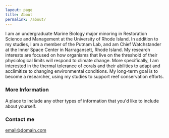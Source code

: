 ```yaml
---
layout: page
title: About
permalink: /about/
---
```


I am an undergraduate Marine Biology major minoring in Restoration Science and Management at the University of Rhode Island. In addition to my studies, I am a member of the Putnam Lab, and am Chief Watchstander at the Inner Space Center in Narragansett, Rhode Island. My research interests are focused on how organisms that live on the threshold of their physiological limits will respond to climate change. More specifically, I am interested in the thermal tolerance of corals and their abilities to adapt and acclimitize to changing environmental conditions. My long-term goal is to become a researcher, using my studies to support reef conservation efforts.

### More Information

A place to include any other types of information that you'd like to include about yourself.

### Contact me

[email@domain.com](mailto:email@domain.com)